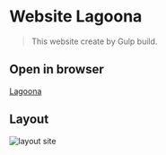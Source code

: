 # Website Lagoona

> This website create by Gulp build.

## Open in browser

[Lagoona](https://protasigor.github.io/WS_Lagoona/dist)

## Layout

<img src='layout.jpg' alt='layout site' style="display:block;width:'100%';object-fit:contain;"></img>
